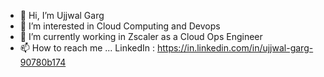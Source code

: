 - 👋 Hi, I’m Ujjwal Garg
- 👀 I’m interested in Cloud Computing and Devops
- 🌱 I’m currently working in Zscaler as a Cloud Ops Engineer
- 📫 How to reach me ...
      LinkedIn : https://in.linkedin.com/in/ujjwal-garg-90780b174

<!---
gargujjwal74/gargujjwal74 is a ✨ special ✨ repository because its `README.md` (this file) appears on your GitHub profile.
You can click the Preview link to take a look at your changes.
--->
